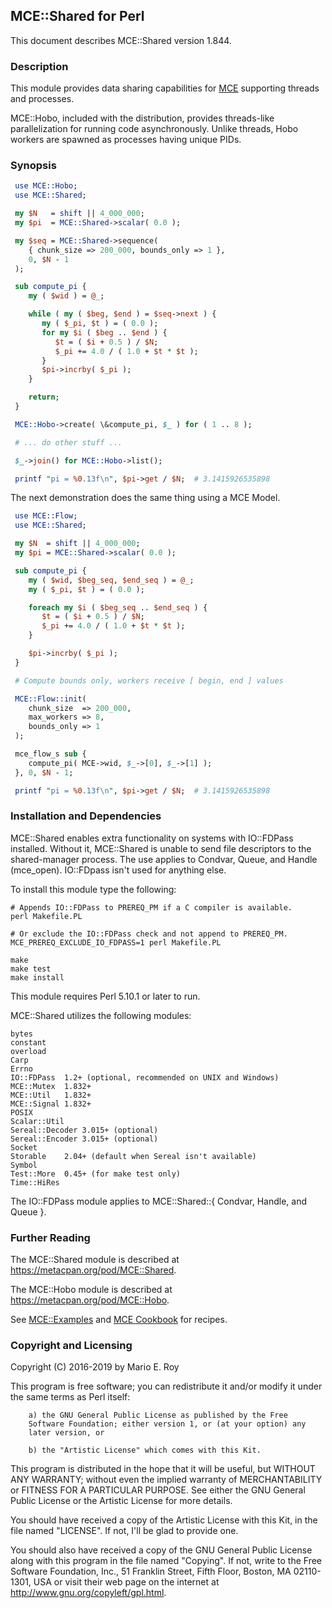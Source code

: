 ## MCE::Shared for Perl

This document describes MCE::Shared version 1.844.

### Description

This module provides data sharing capabilities for
[MCE](https://github.com/marioroy/mce-perl) supporting threads and processes.

MCE::Hobo, included with the distribution, provides threads-like parallelization
for running code asynchronously. Unlike threads, Hobo workers are spawned as
processes having unique PIDs.

### Synopsis

```perl
 use MCE::Hobo;
 use MCE::Shared;

 my $N   = shift || 4_000_000;
 my $pi  = MCE::Shared->scalar( 0.0 );

 my $seq = MCE::Shared->sequence(
    { chunk_size => 200_000, bounds_only => 1 },
    0, $N - 1
 );

 sub compute_pi {
    my ( $wid ) = @_;

    while ( my ( $beg, $end ) = $seq->next ) {
       my ( $_pi, $t ) = ( 0.0 );
       for my $i ( $beg .. $end ) {
          $t = ( $i + 0.5 ) / $N;
          $_pi += 4.0 / ( 1.0 + $t * $t );
       }
       $pi->incrby( $_pi );
    }

    return;
 }

 MCE::Hobo->create( \&compute_pi, $_ ) for ( 1 .. 8 );

 # ... do other stuff ...

 $_->join() for MCE::Hobo->list();

 printf "pi = %0.13f\n", $pi->get / $N;  # 3.1415926535898
```

The next demonstration does the same thing using a MCE Model.

```perl
 use MCE::Flow;
 use MCE::Shared;

 my $N  = shift || 4_000_000;
 my $pi = MCE::Shared->scalar( 0.0 );

 sub compute_pi {
    my ( $wid, $beg_seq, $end_seq ) = @_;
    my ( $_pi, $t ) = ( 0.0 );

    foreach my $i ( $beg_seq .. $end_seq ) {
       $t = ( $i + 0.5 ) / $N;
       $_pi += 4.0 / ( 1.0 + $t * $t );
    }

    $pi->incrby( $_pi );
 }

 # Compute bounds only, workers receive [ begin, end ] values

 MCE::Flow::init(
    chunk_size  => 200_000,
    max_workers => 8,
    bounds_only => 1
 );

 mce_flow_s sub {
    compute_pi( MCE->wid, $_->[0], $_->[1] );
 }, 0, $N - 1;

 printf "pi = %0.13f\n", $pi->get / $N;  # 3.1415926535898
```

### Installation and Dependencies

MCE::Shared enables extra functionality on systems with IO::FDPass installed.
Without it, MCE::Shared is unable to send file descriptors to the shared-manager
process. The use applies to Condvar, Queue, and Handle (mce_open). IO::FDpass
isn't used for anything else.

To install this module type the following:

    # Appends IO::FDPass to PREREQ_PM if a C compiler is available.
    perl Makefile.PL

    # Or exclude the IO::FDPass check and not append to PREREQ_PM.
    MCE_PREREQ_EXCLUDE_IO_FDPASS=1 perl Makefile.PL

    make
    make test
    make install

This module requires Perl 5.10.1 or later to run.

MCE::Shared utilizes the following modules:

    bytes
    constant
    overload
    Carp
    Errno
    IO::FDPass  1.2+ (optional, recommended on UNIX and Windows)
    MCE::Mutex  1.832+
    MCE::Util   1.832+
    MCE::Signal 1.832+
    POSIX
    Scalar::Util
    Sereal::Decoder 3.015+ (optional)
    Sereal::Encoder 3.015+ (optional)
    Socket
    Storable    2.04+ (default when Sereal isn't available)
    Symbol
    Test::More  0.45+ (for make test only)
    Time::HiRes

The IO::FDPass module applies to MCE::Shared::{ Condvar, Handle, and Queue }.

### Further Reading

The MCE::Shared module is described at https://metacpan.org/pod/MCE::Shared.

The MCE::Hobo module is described at https://metacpan.org/pod/MCE::Hobo.

See [MCE::Examples](https://metacpan.org/pod/MCE::Examples)
and [MCE Cookbook](https://github.com/marioroy/mce-cookbook) for recipes.

### Copyright and Licensing

Copyright (C) 2016-2019 by Mario E. Roy <marioeroy AT gmail DOT com>

This program is free software; you can redistribute it and/or modify
it under the same terms as Perl itself:

        a) the GNU General Public License as published by the Free
        Software Foundation; either version 1, or (at your option) any
        later version, or

        b) the "Artistic License" which comes with this Kit.

This program is distributed in the hope that it will be useful,
but WITHOUT ANY WARRANTY; without even the implied warranty of
MERCHANTABILITY or FITNESS FOR A PARTICULAR PURPOSE.  See either
the GNU General Public License or the Artistic License for more details.

You should have received a copy of the Artistic License with this
Kit, in the file named "LICENSE".  If not, I'll be glad to provide one.

You should also have received a copy of the GNU General Public License
along with this program in the file named "Copying". If not, write to the
Free Software Foundation, Inc., 51 Franklin Street, Fifth Floor,
Boston, MA 02110-1301, USA or visit their web page on the internet at
http://www.gnu.org/copyleft/gpl.html.

